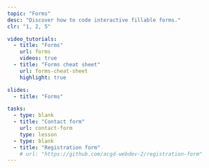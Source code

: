 ```yaml
---
topic: "Forms"
desc: "Discover how to code interactive fillable forms."
clr: "1, 2, 5"

video_tutorials:
  - title: "Forms"
    url: forms
    videos: true
  - title: "Forms cheat sheet"
    url: forms-cheat-sheet
    highlight: true

slides:
  - title: "Forms"

tasks:
  - type: blank
  - title: "Contact form"
    url: contact-form
    type: lesson
  - type: blank
  - title: "Registration form"
    # url: "https://github.com/acgd-webdev-2/registration-form"
---
```

